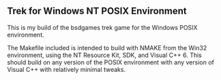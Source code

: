 ## Trek for Windows NT POSIX Environment

This is my build of the bsdgames trek game for the Windows POSIX environment.

The Makefile included is intended to build with NMAKE from the Win32 environment,
using the NT Resource Kit, SDK, and Visual C++ 6. This should build on any version
of the POSIX environment with any version of Visual C++ with relatively minimal tweaks.
